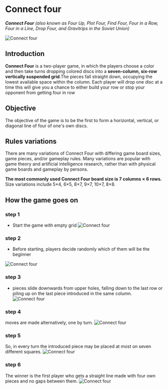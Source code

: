# Connect four  
_**Connect Four** (also known as Four Up, Plot Four, Find Four, Four in a Row, Four in a Line, Drop Four, and Gravitrips in the Soviet Union)_


 
![Connect four](connectfourgif.gif)


## Introduction
**Connect Four** is a two-player game, in which the players choose a color and then take turns dropping colored discs into a **seven-column, six-row vertically suspended grid**.The pieces fall straight down, occupying the lowest available space within the column. Each player will drop one disc at a time this will give you a chance to either build your row or stop your opponent from getting four in row
## Objective
The objective of the game is to be the first to form a horizontal, vertical, or diagonal line of four of one's own discs.  

## Rules variations  
There are many variations of Connect Four with differing game board sizes, game pieces, and/or gameplay rules. Many variations are popular with game theory and artificial intelligence research, rather than with physical game boards and gameplay by persons.

**The most commonly used Connect Four board size is 7 columns × 6 rows.** Size variations include 5×4, 6×5, 8×7, 9×7, 10×7, 8×8.
## How the game goes on
### step 1
 * Start the game with empty grid
 ![Connect four](connectfour.jpg)
### step 2
* Before starting, players decide randomly which of them will be the beginner  
 
![Connect four](connectfourstep1.jpg)
### step 3
* pieces slide downwards from upper holes, falling down to the last row or piling up on the last piece introduced in the same column.
![Connect four](connectfourstep2.jpg)
### step 4
moves are made alternatively, one by turn.
![Connect four](connectfourstep3.jpg)
### step 5
So, in every turn the introduced piece may be placed at most on seven different squares.
![Connect four](connectfourstep4.jpg)
### step 6
The winner is the first player who gets a straight line made with four own pieces and no gaps between them.
![Connect four](connectfourstep5.jpg)

